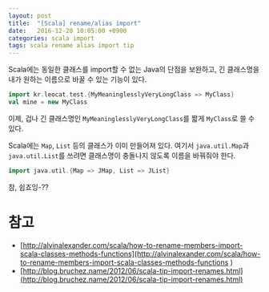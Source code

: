 ```yaml
---
layout: post
title:  "[Scala] rename/alias import"
date:   2016-12-20 10:05:00 +0900
categories: scala import
tags: scala rename alias import tip
---
```


Scala에는 동일한 클래스를 import할 수 없는 Java의 단점을 보완하고, 긴 클래스명을 내가 원하는 이름으로 바꿀 수 있는 기능이 있다.

```scala
import kr.leocat.test.{MyMeaninglesslyVeryLongClass => MyClass}
val mine = new MyClass
```

이제, 겁나 긴 클래스명인 `MyMeaninglesslyVeryLongClass`를 짧게 `MyClass`로 쓸 수 있다.

Scala에는 `Map`, `List` 등의 클래스가 이미 만들어져 있다. 여기서 `java.util.Map`과 `java.util.List`를 쓰려면 클래스명이 충돌나지 않도록 이름을 바꿔줘야 한다.

```scala
import java.util.{Map => JMap, List => JList}
```

참, 쉽죠잉-??

# 참고
- [http://alvinalexander.com/scala/how-to-rename-members-import-scala-classes-methods-functions](http://alvinalexander.com/scala/how-to-rename-members-import-scala-classes-methods-functions
)
- [http://blog.bruchez.name/2012/06/scala-tip-import-renames.html](http://blog.bruchez.name/2012/06/scala-tip-import-renames.html)
